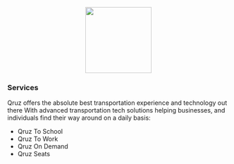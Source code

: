 <p align="center"><a href="https://qruz.app" target="_blank"><img src="https://qruz.app/images/qruz-symbol.png" width="150"></a></p>

### Services

Qruz offers the absolute best transportation experience and technology out there With advanced transportation tech solutions helping businesses, and individuals find their way around on a daily basis:

- Qruz To School
- Qruz To Work
- Qruz On Demand
- Qruz Seats
